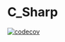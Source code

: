 # C_Sharp
[![codecov](https://codecov.io/gh/DashaShabalina/C_Sharp/branch/main/graph/badge.svg?token=edaaa44d-3683-4142-8c8a-d59d20f8c097)](https://app.codecov.io/gh/DashaShabalina/C_Sharp)
